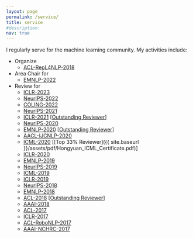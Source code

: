```yaml
---
layout: page
permalink: /service/
title: service
#description: 
nav: true
---
```


I regularly serve for the machine learning community. 
My activities include: 
- Organize
    - [ACL-RepL4NLP-2018](https://sites.google.com/site/repl4nlp2018/home)
- Area Chair for 
    - [EMNLP-2022](https://2022.emnlp.org/)
- Review for
    - [ICLR-2023](https://iclr.cc/Conferences/2023/) 
    - [NeurIPS-2022](https://nips.cc/Conferences/2022)
    - [COLING-2022](https://coling2022.org/)
    - [NeurIPS-2021](https://nips.cc/Conferences/2021)
    - [ICLR-2021](https://iclr.cc/Conferences/2021/) [[Outstanding Reviewer](https://iclr.cc/Conferences/2021/Reviewers)]
    - [NeurIPS-2020](https://nips.cc/Conferences/2020)
    - [EMNLP-2020](https://2020.emnlp.org/) [[Outstanding Reviewer](https://www.aclweb.org/anthology/2020.emnlp-main.0.pdf)]
    - [AACL-IJCNLP-2020](http://aacl2020.org/)
    - [ICML-2020](https://icml.cc/Conferences/2020/) [[Top 33% Reviewer]({{ site.baseurl }}/assets/pdf/Hongyuan_ICML_Certificate.pdf)]
    - [ICLR-2020](https://iclr.cc/Conferences/2020/)
    - [EMNLP-2019](https://www.emnlp-ijcnlp2019.org/)
    - [NeurIPS-2019](https://nips.cc/Conferences/2019/)
    - [ICML-2019](https://icml.cc/Conferences/2019/)
    - [ICLR-2019](https://iclr.cc/Conferences/2019/)
    - [NeurIPS-2018](https://nips.cc/Conferences/2018/)
    - [EMNLP-2018](http://emnlp2018.org/)
    - [ACL-2018](http://acl2018.org/) [[Outstanding Reviewer](https://acl2018.org/2018/07/02/top-reviewers/)]
    - [AAAI-2018](https://aaai.org/Conferences/AAAI-18/)
    - [ACL-2017](http://acl2017.org/)
    - [ICLR-2017](http://www.iclr.cc/doku.php?id=ICLR2017:main&redirect=1)
    - [ACL-RoboNLP-2017](https://robonlp2017.github.io/)
    - [AAAI-NCHRC-2017](http://www.ttic.edu/nchrc/)